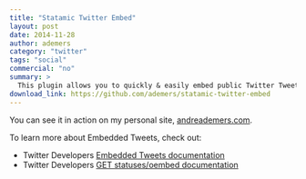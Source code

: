 ```yaml
---
title: "Statamic Twitter Embed"
layout: post
date: 2014-11-28
author: ademers
category: "twitter"
tags: "social"
commercial: "no"
summary: >
  This plugin allows you to quickly & easily embed public Twitter Tweets into Statamic-powered websites.
download_link: https://github.com/ademers/statamic-twitter-embed
---
```

You can see it in action on my personal site, [andreademers.com](http://andreademers.com/statamic-twitter-embed-plugin).

To learn more about Embedded Tweets, check out:

- Twitter Developers [Embedded Tweets documentation](https://dev.twitter.com/docs/embedded-tweets)
- Twitter Developers [GET statuses/oembed documentation](https://dev.twitter.com/docs/api/1.1/get/statuses/oembed)
